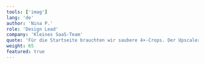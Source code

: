 ```yaml
---
tools: ['imag']
lang: 'de'
author: 'Nina P.'
role: 'Design Lead'
company: 'Kleines SaaS-Team'
quote: 'Für die Startseite brauchten wir saubere 4×-Crops. Der Upscaler bleibt ehrlich, ohne Halos – jetzt ist es ein kleiner, verlässlicher Schritt in unserem Figma→Prod-Ablauf.'
weight: 65
featured: true
---
```

